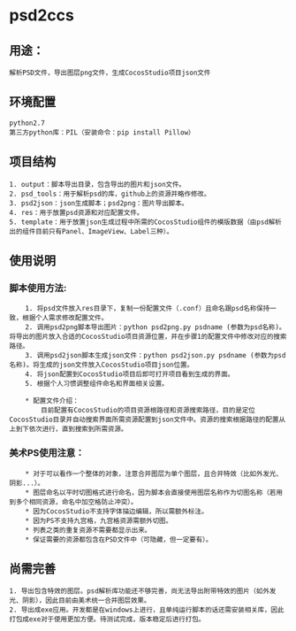 # psd2ccs


## 用途：
    解析PSD文件，导出图层png文件，生成CocosStudio项目json文件
    
## 环境配置
    python2.7
    第三方python库：PIL（安装命令：pip install Pillow）
    
## 项目结构
    1. output：脚本导出目录，包含导出的图片和json文件。
    2. psd_tools：用于解析psd的库，github上的资源并略作修改。
    3. psd2json：json生成脚本；psd2png：图片导出脚本。
    4. res：用于放置psd资源和对应配置文件。
    5. template：用于放置json生成过程中所需的CocosStudio组件的模版数据（由psd解析出的组件目前只有Panel、ImageView、Label三种）。

## 使用说明

### 脚本使用方法:
        1. 将psd文件放入res目录下，复制一份配置文件（.conf）且命名跟psd名称保持一致，根据个人需求修改配置文件。
        2. 调用psd2png脚本导出图片：python psd2png.py psdname (参数为psd名称)。将导出的图片放入合适的CocosStudio项目资源位置，并在步骤1的配置文件中修改对应的搜索路径。
        3. 调用psd2json脚本生成json文件：python psd2json.py psdname (参数为psd名称)。将生成的json文件放入CocosStudio项目json位置。
        4. 将json配置到CocosStudio项目后即可打开项目看到生成的界面。
        5. 根据个人习惯调整组件命名和界面相关设置。
        
        * 配置文件介绍：
            目前配置有CocosStudio的项目资源根路径和资源搜索路径，目的是定位CocosStudio目录并自动搜索界面所需资源配置到json文件中。资源的搜索根据路径的配置从上到下依次进行，直到搜索到所需资源。
        
### 美术PS使用注意：
        * 对于可以看作一个整体的对象，注意合并图层为单个图层，且合并特效（比如外发光、阴影...）。
        * 图层命名以平时切图格式进行命名，因为脚本会直接使用图层名称作为切图名称（若用到多个相同资源，命名中加空格防止冲突）。
        * 因为CocosStudio不支持字体描边编辑，所以需额外标注。
        * 因为PS不支持九宫格，九宫格资源需额外切图。
        * 列表之类的重复资源不需要都显示出来。
        * 保证需要的资源都包含在PSD文件中（可隐藏，但一定要有）。
        
## 尚需完善
    1. 导出包含特效的图层。psd解析库功能还不够完善，尚无法导出附带特效的图片（如外发光、阴影），因此目前由美术统一合并图层效果。
    2. 导出成exe应用。开发都是在windows上进行，且单纯运行脚本的话还需安装相关库，因此打包成exe对于使用更加方便。待测试完成，版本稳定后进行打包。
